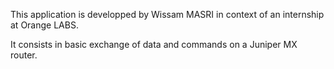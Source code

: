 This application is developped by Wissam MASRI in context of an internship at Orange LABS.

It consists in basic exchange of data and commands on a Juniper MX router.
